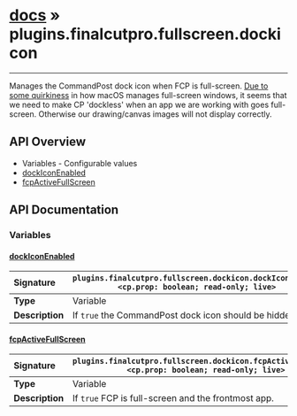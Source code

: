# [docs](index.md) » plugins.finalcutpro.fullscreen.dockicon
---

Manages the CommandPost dock icon when FCP is full-screen.
[Due to some quirkiness](https://github.com/Hammerspoon/hammerspoon/issues/1184)
in how macOS manages full-screen windows, it seems that we need to make
CP 'dockless' when an app we are working with goes full-screen. Otherwise
our drawing/canvas images will not display correctly.

## API Overview
* Variables - Configurable values
 * [dockIconEnabled](#dockiconenabled)
 * [fcpActiveFullScreen](#fcpactivefullscreen)

## API Documentation

### Variables

#### [dockIconEnabled](#dockiconenabled)
| <span style="float: left;">**Signature**</span> | <span style="float: left;">`plugins.finalcutpro.fullscreen.dockicon.dockIconEnabled <cp.prop: boolean; read-only; live>` </span>                                                          |
| -----------------------------------------------------|---------------------------------------------------------------------------------------------------------|
| **Type**                                             | Variable |
| **Description**                                      | If `true` the CommandPost dock icon should be hidden. |

#### [fcpActiveFullScreen](#fcpactivefullscreen)
| <span style="float: left;">**Signature**</span> | <span style="float: left;">`plugins.finalcutpro.fullscreen.dockicon.fcpActiveFullScreen <cp.prop: boolean; read-only; live>` </span>                                                          |
| -----------------------------------------------------|---------------------------------------------------------------------------------------------------------|
| **Type**                                             | Variable |
| **Description**                                      | If `true` FCP is full-screen and the frontmost app. |


